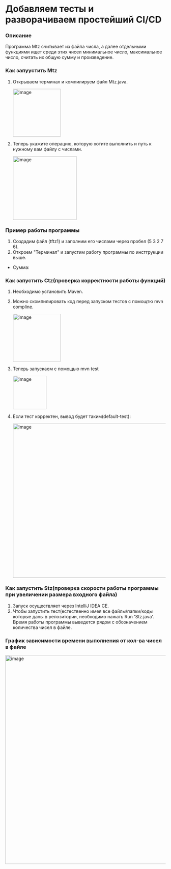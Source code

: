 # Добавляем тесты и разворачиваем простейший CI/CD
### Описание
Программа Mtz считывает из файла числа, а далее отдельными функциями ищет среди этих чисел минимальное число, максимальное число, считать их общую сумму и произведение.
### Как запуустить Mtz
1. Открываем терминал и компилируем файл Mtz.java.

      <img width="150" alt="image" src="https://github.com/Nickystm/ptz2/assets/167700874/8565f12e-db26-4479-aa76-8e2bf62f3d49">


2. Теперь укажите операцию, которую хотите выполнить и путь к нужному вам файлу с числами.

   <img width="200" alt="image" src="https://github.com/Nickystm/ptz2/assets/167700874/66f0e89d-e598-44dc-918c-9ff695dc61cc">

### Пример работы программы
1. Создадим файл (tftz1) и заполним его числами через пробел (5 3 2 7 6).
2. Откроем "Терминал" и запустим работу программы по инстгрукции выше.
  * Сумма:

### Как запустить Ctz(проверка корректности работы функций)
1. Необходимо установить Maven.
2. Можно скомпилировать код перед запуском тестов с помощтю mvn compline.

   <img width="150" alt="image" src="https://github.com/Nickystm/ptz2/assets/167700874/cb2f84c9-6c18-4a34-baba-4f8e82154571">

3. Теперь запускаем с помощью mvn test

   <img width="105" alt="image" src="https://github.com/Nickystm/ptz2/assets/167700874/9fff5db5-3373-4aac-ae43-3f0039d58806">

4. Если тест корректен, вывод будет таким(default-test):

   <img width="485" alt="image" src="https://github.com/Nickystm/ptz2/assets/167700874/5e59768a-1edf-46d2-9d06-c48a362ce93e">

### Как запустить Stz(проверка скорости работы программы при увеличении размера входного файла)
1. Запуск осуществляет через IntelliJ IDEA CE.
2. Чтобы запустить тест(естественно имея все файлы/папки/коды которые даны в репозитории, необходимо нажать Run 'Stz.java'. Время работы программы выведется рядом с обозначением количества чисел в файле.

### График зависимости времени выполнения от кол-ва чисел в файле

<img width="657" alt="image" src="https://github.com/Nickystm/ptz2/assets/167700874/bf54de38-6b7c-45d8-bede-3f5c15e5d0ef">
